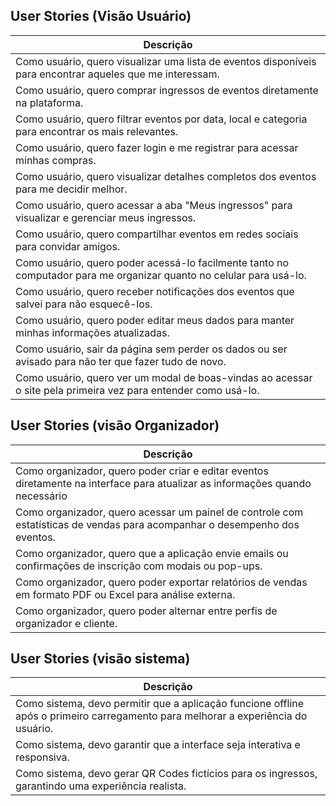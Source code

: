 ## User Stories (Visão Usuário)

| Descrição                                                                 |
|---------------------------------------------------------------------------|
| Como usuário, quero visualizar uma lista de eventos disponíveis para encontrar aqueles que me interessam.            |
| Como usuário, quero comprar ingressos de eventos diretamente na plataforma.                         |
| Como usuário, quero filtrar eventos por data, local e categoria para encontrar os mais relevantes. |
| Como usuário, quero fazer login e me registrar para acessar minhas compras. |
| Como usuário, quero visualizar detalhes completos dos eventos para me decidir melhor.                    |
| Como usuário, quero acessar a aba "Meus ingressos" para visualizar e gerenciar meus ingressos.                 |
| Como usuário, quero compartilhar eventos em redes sociais para convidar amigos.        |
| Como usuário, quero poder acessá-lo facilmente tanto no computador para me organizar quanto no celular para usá-lo.  |
| Como usuário, quero receber notificações dos eventos que salvei para não esquecê-los.        |
| Como usuário, quero poder editar meus dados para manter minhas informações atualizadas.  |
| Como usuário, sair da página sem perder os dados ou ser avisado para não ter que fazer tudo de novo. |
| Como usuário, quero ver um modal de boas-vindas ao acessar o site pela primeira vez para entender como usá-lo. |

## User Stories (visão Organizador)

| Descrição                                                                 |
|---------------------------------------------------------------------------|
| Como organizador, quero poder criar e editar eventos diretamente na interface para atualizar as informações quando necessário            |
| Como organizador, quero acessar um painel de controle com estatísticas de vendas para acompanhar o desempenho dos eventos.                         |
| Como organizador, quero que a aplicação envie emails ou confirmações de inscrição com modais ou pop-ups.  |
| Como organizador, quero poder exportar relatórios de vendas em formato PDF ou Excel para análise externa. |
| Como organizador, quero poder alternar entre perfis de organizador e cliente.                     |

## User Stories (visão sistema)

| Descrição                                                                 |
|---------------------------------------------------------------------------|
| Como sistema, devo permitir que a aplicação funcione offline após o primeiro carregamento para melhorar a experiência do usuário.            |
| Como sistema, devo garantir que a interface seja interativa e responsiva.            |
| Como sistema, devo gerar QR Codes fictícios para os ingressos, garantindo uma experiência realista.             |
